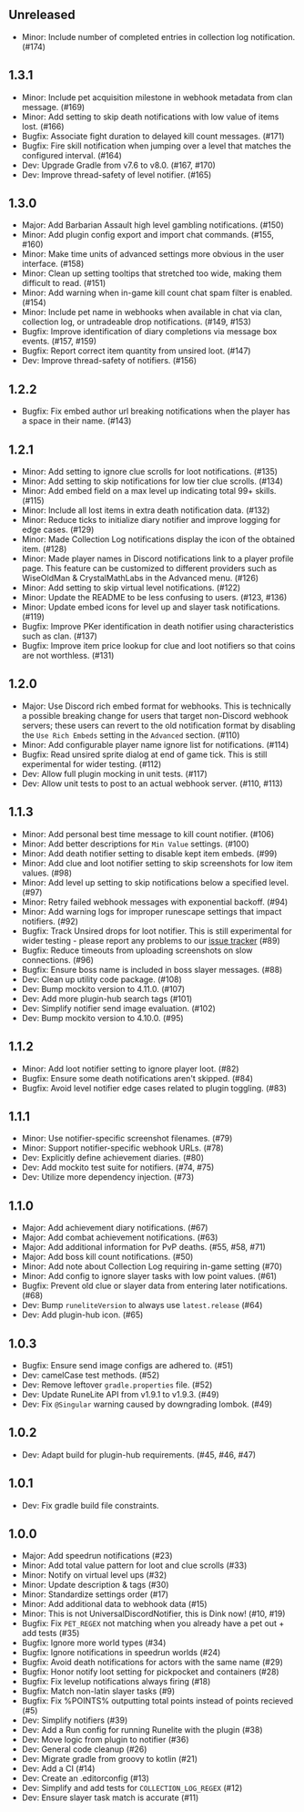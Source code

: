 ## Unreleased

- Minor: Include number of completed entries in collection log notification. (#174)

## 1.3.1

- Minor: Include pet acquisition milestone in webhook metadata from clan message. (#169)
- Minor: Add setting to skip death notifications with low value of items lost. (#166)
- Bugfix: Associate fight duration to delayed kill count messages. (#171)
- Bugfix: Fire skill notification when jumping over a level that matches the configured interval. (#164)
- Dev: Upgrade Gradle from v7.6 to v8.0. (#167, #170)
- Dev: Improve thread-safety of level notifier. (#165)

## 1.3.0

- Major: Add Barbarian Assault high level gambling notifications. (#150)
- Minor: Add plugin config export and import chat commands. (#155, #160)
- Minor: Make time units of advanced settings more obvious in the user interface. (#158)
- Minor: Clean up setting tooltips that stretched too wide, making them difficult to read. (#151)
- Minor: Add warning when in-game kill count chat spam filter is enabled. (#154)
- Minor: Include pet name in webhooks when available in chat via clan, collection log, or untradeable drop notifications. (#149, #153)
- Bugfix: Improve identification of diary completions via message box events. (#157, #159)
- Bugfix: Report correct item quantity from unsired loot. (#147)
- Dev: Improve thread-safety of notifiers. (#156)

## 1.2.2

- Bugfix: Fix embed author url breaking notifications when the player has a space in their name. (#143)

## 1.2.1

- Minor: Add setting to ignore clue scrolls for loot notifications. (#135)
- Minor: Add setting to skip notifications for low tier clue scrolls. (#134)
- Minor: Add embed field on a max level up indicating total 99+ skills. (#115)
- Minor: Include all lost items in extra death notification data. (#132)
- Minor: Reduce ticks to initialize diary notifier and improve logging for edge cases. (#129)
- Minor: Made Collection Log notifications display the icon of the obtained item. (#128)
- Minor: Made player names in Discord notifications link to a player profile page. This feature can be customized to different providers such as WiseOldMan & CrystalMathLabs in the Advanced menu. (#126)
- Minor: Add setting to skip virtual level notifications. (#122)
- Minor: Update the README to be less confusing to users. (#123, #136)
- Minor: Update embed icons for level up and slayer task notifications. (#119)
- Bugfix: Improve PKer identification in death notifier using characteristics such as clan. (#137)
- Bugfix: Improve item price lookup for clue and loot notifiers so that coins are not worthless. (#131)

## 1.2.0

- Major: Use Discord rich embed format for webhooks. This is technically a possible breaking change for users that target non-Discord webhook servers; these users can revert to the old notification format by disabling the `Use Rich Embeds` setting in the `Advanced` section. (#110)
- Minor: Add configurable player name ignore list for notifications. (#114)
- Bugfix: Read unsired sprite dialog at end of game tick. This is still experimental for wider testing. (#112)
- Dev: Allow full plugin mocking in unit tests. (#117)
- Dev: Allow unit tests to post to an actual webhook server. (#110, #113)

## 1.1.3

- Minor: Add personal best time message to kill count notifier. (#106)
- Minor: Add better descriptions for `Min Value` settings. (#100)
- Minor: Add death notifier setting to disable kept item embeds. (#99)
- Minor: Add clue and loot notifier setting to skip screenshots for low item values. (#98)
- Minor: Add level up setting to skip notifications below a specified level. (#97)
- Minor: Retry failed webhook messages with exponential backoff. (#94)
- Minor: Add warning logs for improper runescape settings that impact notifiers. (#92)
- Bugfix: Track Unsired drops for loot notifier. This is still experimental for wider testing - please report any problems to our [issue tracker](https://github.com/pajlads/DinkPlugin/issues) (#89)
- Bugfix: Reduce timeouts from uploading screenshots on slow connections. (#96)
- Bugfix: Ensure boss name is included in boss slayer messages. (#88)
- Dev: Clean up utility code package. (#108)
- Dev: Bump mockito version to 4.11.0. (#107)
- Dev: Add more plugin-hub search tags (#101)
- Dev: Simplify notifier send image evaluation. (#102)
- Dev: Bump mockito version to 4.10.0. (#95)

## 1.1.2

- Minor: Add loot notifier setting to ignore player loot. (#82)
- Bugfix: Ensure some death notifications aren't skipped. (#84)
- Bugfix: Avoid level notifier edge cases related to plugin toggling. (#83)

## 1.1.1

- Minor: Use notifier-specific screenshot filenames. (#79)
- Minor: Support notifier-specific webhook URLs. (#78)
- Dev: Explicitly define achievement diaries. (#80)
- Dev: Add mockito test suite for notifiers. (#74, #75)
- Dev: Utilize more dependency injection. (#73)

## 1.1.0

- Major: Add achievement diary notifications. (#67)
- Major: Add combat achievement notifications. (#63)
- Major: Add additional information for PvP deaths. (#55, #58, #71)
- Major: Add boss kill count notifications. (#50)
- Minor: Add note about Collection Log requiring in-game setting (#70)
- Minor: Add config to ignore slayer tasks with low point values. (#61)
- Bugfix: Prevent old clue or slayer data from entering later notifications. (#68)
- Dev: Bump `runeliteVersion` to always use `latest.release` (#64)
- Dev: Add plugin-hub icon. (#65)

## 1.0.3

- Bugfix: Ensure send image configs are adhered to. (#51)
- Dev: camelCase test methods. (#52)
- Dev: Remove leftover `gradle.properties` file. (#52)
- Dev: Update RuneLite API from v1.9.1 to v1.9.3. (#49)
- Dev: Fix `@Singular` warning caused by downgrading lombok. (#49)

## 1.0.2

- Dev: Adapt build for plugin-hub requirements. (#45, #46, #47)

## 1.0.1

- Dev: Fix gradle build file constraints.

## 1.0.0

- Major: Add speedrun notifications (#23)
- Minor: Add total value pattern for loot and clue scrolls (#33)
- Minor: Notify on virtual level ups (#32)
- Minor: Update description & tags (#30)
- Minor: Standardize settings order (#17)
- Minor: Add additional data to webhook data (#15)
- Minor: This is not UniversalDiscordNotifier, this is Dink now! (#10, #19)
- Bugfix: Fix `PET_REGEX` not matching when you already have a pet out + add tests (#35)
- Bugfix: Ignore more world types (#34)
- Bugfix: Ignore notifications in speedrun worlds (#24)
- Bugfix: Avoid death notifications for actors with the same name (#29)
- Bugfix: Honor notify loot setting for pickpocket and containers (#28)
- Bugfix: Fix levelup notifications always firing (#18)
- Bugfix: Match non-latin slayer tasks (#9)
- Bugfix: Fix %POINTS% outputting total points instead of points recieved (#5)
- Dev: Simplify notifiers (#39)
- Dev: Add a Run config for running Runelite with the plugin (#38)
- Dev: Move logic from plugin to notifier (#36)
- Dev: General code cleanup (#26)
- Dev: Migrate gradle from groovy to kotlin (#21)
- Dev: Add a CI (#14)
- Dev: Create an .editorconfig (#13)
- Dev: Simplify and add tests for `COLLECTION_LOG_REGEX` (#12)
- Dev: Ensure slayer task match is accurate (#11)
